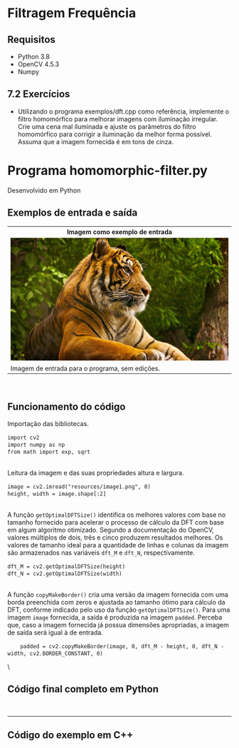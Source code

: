# Filtragem Frequência

## Requisitos
- Python 3.8
- OpenCV 4.5.3
- Numpy

## 7.2 Exercícios
- Utilizando o programa exemplos/dft.cpp como referência, implemente o filtro homomórfico para melhorar imagens com iluminação irregular. 
Crie uma cena mal iluminada e ajuste os parâmetros do filtro homomórfico para corrigir a iluminação da melhor forma possível. 
Assuma que a imagem fornecida é em tons de cinza.

# Programa homomorphic-filter.py
Desenvolvido em Python

## Exemplos de entrada e saída

<table>
    <tr>
        <th align="Center">Imagem como exemplo de entrada</th>
    </tr> 
    <tr>
        <td>
            <img title="image.png" src="resources/image.png"/>
        </td>
    </tr>
    <tr>
        <td>Imagem de entrada para o programa, sem edições.</td>
    </tr>
</table>
<br>



## Funcionamento do código

Importação das bibliotecas.
```
import cv2
import numpy as np
from math import exp, sqrt
```
\
Leitura da imagem e das suas propriedades altura e largura.
```
image = cv2.imread("resources/image1.png", 0)
height, width = image.shape[:2]
```
\
A função ```getOptimalDFTSize()``` identifica os melhores valores com base no tamanho fornecido para acelerar o processo de cálculo da DFT 
com base em algum algoritmo otimizado. Segundo a documentação do OpenCV, valores múltiplos de dois, três e cinco produzem resultados melhores. 
Os valores de tamanho ideal para a quantidade de linhas e colunas da imagem são armazenados nas variáveis ```dft_M``` e ```dft_N```, respectivamente.
```
dft_M = cv2.getOptimalDFTSize(height)
dft_N = cv2.getOptimalDFTSize(width)
```
\
A função ```copyMakeBorder()``` cria uma versão da imagem fornecida com uma borda preenchida com zeros e ajustada ao tamanho ótimo para cálculo da DFT, 
conforme indicado pelo uso da função ```getOptimalDFTSize()```. Para uma imagem ```image``` fornecida, a saída é produzida na imagem ```padded```. 
Perceba que, caso a imagem fornecida já possua dimensões apropriadas, a imagem de saída será igual à de entrada.
```
    padded = cv2.copyMakeBorder(image, 0, dft_M - height, 0, dft_N - width, cv2.BORDER_CONSTANT, 0)
```
\






## Código final completo em Python
```


```
-------------------------------------------------------

## Código do exemplo em C++
```


```
